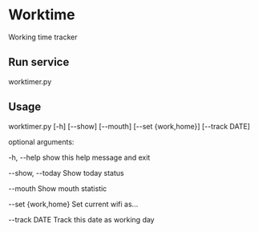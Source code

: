 # Worktime
Working time tracker

## Run service
worktimer.py

## Usage
worktimer.py [-h] [--show] [--mouth] [--set {work,home}]
                    [--track DATE]

optional arguments:

  -h, --help         show this help message and exit
  
  --show, --today    Show today status
  
  --mouth            Show mouth statistic
  
  --set {work,home}  Set current wifi as...
  
  --track DATE      Track this date as working day
